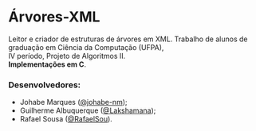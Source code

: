 # Árvores-XML
Leitor e criador de estruturas de árvores em XML.
Trabalho de alunos de graduação em Ciência da Computação (UFPA), <br/>IV período, Projeto de Algoritmos II.
<br/><strong>Implementações em C</strong>.

### Desenvolvedores:
  <ul>
  <li>Johabe Marques (<a href="https://github.com/johabe-nm">@johabe-nm</a>);</li>
  <li>Guilherme Albuquerque (<a href="https://github.com/Lakshamana">@Lakshamana</a>);</li>
  <li>Rafael Sousa (<a href="https://github.com/RafaelSou">@RafaelSou</a>).</li>
  </ul>
